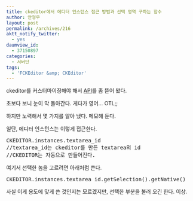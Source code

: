 ```yaml
---
title: ckeditor에서 에디터 인스턴스 접근 방법과 선택 영역 구하는 함수
author: 안형우
layout: post
permalink: /archives/216
aktt_notify_twitter:
  - yes
daumview_id:
  - 37150897
categories:
  - 서버단
tags:
  - 'FCKEditor &amp; CKEditor'
---
```

ckeditor를 커스터마이징해야 해서 <a target="_blank" href="http://docs.cksource.com/ckeditor_api/index.html">API</a>를 좀 뜯어 봤다.

초보다 보니 눈이 막 돌아간다. 게다가 영어&#8230; OTL;;

하지만 노력해서 몇 가지를 알아 냈다. 메모해 둔다.

일단, 에디터 인스턴스는 이렇게 접근한다.

<pre class="brush:js">CKEDITOR.instances.textarea_id
//textarea_id는 ckeditor를 만든 textarea의 id
//CKEDITOR는 자동으로 만들어진다.
</pre>

여기서 선택한 놈을 고르려면 아래처럼 쓴다.

<pre class="brush:js">CKEDITOR.instances.textarea_id.getSelection().getNative()
</pre>

사실 이게 용도에 맞게 쓴 것인지는 모르겠지만, 선택한 부분을 불러 오긴 한다. 이상.